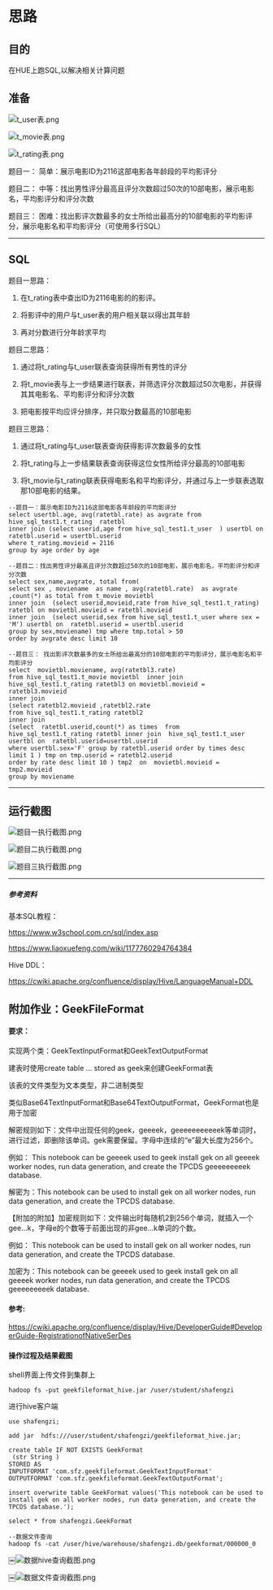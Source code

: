 # 思路


## 目的


在HUE上跑SQL,以解决相关计算问题

## 准备

![t_user表.png](t_user表.png)

![t_movie表.png](t_movie表.png)

![t_rating表.png](t_rating表.png)



题目一： 简单：展示电影ID为2116这部电影各年龄段的平均影评分

题目二： 中等：找出男性评分最高且评分次数超过50次的10部电影，展示电影名，平均影评分和评分次数

题目三： 困难：找出影评次数最多的女士所给出最高分的10部电影的平均影评分，展示电影名和平均影评分（可使用多行SQL）

---

## SQL
题目一思路：

1. 在t_rating表中查出ID为2116电影的的影评。

2. 将影评中的用户与t_user表的用户相关联以得出其年龄

3. 再对分数进行分年龄求平均

题目二思路：

1. 通过将t_rating与t_user联表查询获得所有男性的评分

2. 将t_movie表与上一步结果进行联表，并筛选评分次数超过50次电影，并获得其其电影名、平均影评分和评分次数

3. 把电影按平均应评分排序，并只取分数最高的10部电影

题目三思路：

1.  通过将t_rating与t_user联表查询获得影评次数最多的女性

2.  将t_rating与上一步结果联表查询获得这位女性所给评分最高的10部电影

3.  将t_movie与t_rating联表获得电影名和平均影评分，并通过与上一步联表选取那10部电影的结果。

```$sql
--题目一：展示电影ID为2116这部电影各年龄段的平均影评分
select usertbl.age, avg(ratetbl.rate) as avgrate from hive_sql_test1.t_rating  ratetbl
inner join (select userid,age from hive_sql_test1.t_user  ) usertbl on  ratetbl.userid = usertbl.userid
where t_rating.movieid = 2116
group by age order by age

--题目二：找出男性评分最高且评分次数超过50次的10部电影，展示电影名，平均影评分和评分次数
select sex,name,avgrate, total from(
select sex , moviename  as name , avg(ratetbl.rate)  as avgrate  ,count(*) as total from t_movie movietbl
inner join  (select userid,movieid,rate from hive_sql_test1.t_rating) ratetbl on movietbl.movieid = ratetbl.movieid
inner join  (select userid,sex from hive_sql_test1.t_user where sex = 'M') usertbl on  ratetbl.userid = usertbl.userid
group by sex,moviename) tmp where tmp.total > 50
order by avgrate desc limit 10

--题目三： 找出影评次数最多的女士所给出最高分的10部电影的平均影评分，展示电影名和平均影评分
select  movietbl.moviename, avg(ratetbl3.rate)
from hive_sql_test1.t_movie movietbl  inner join hive_sql_test1.t_rating ratetbl3 on movietbl.movieid = ratetbl3.movieid
inner join
(select ratetbl2.movieid ,ratetbl2.rate
from hive_sql_test1.t_rating ratetbl2
inner join
(select  ratetbl.userid,count(*) as times  from hive_sql_test1.t_rating ratetbl inner join  hive_sql_test1.t_user usertbl on  ratetbl.userid=usertbl.userid
where usertbl.sex='F' group by ratetbl.userid order by times desc  limit 1 ) tmp on tmp.userid = ratetbl2.userid
order by rate desc limit 10 ) tmp2  on  movietbl.movieid = tmp2.movieid
group by moviename
```

---

## 运行截图

![题目一执行截图.png](题目一执行截图.png)

![题目二执行截图.png](题目二执行截图.png)

![题目三执行截图.png](题目三执行截图.png)

---

##### 参考资料

基本SQL教程：

https://www.w3school.com.cn/sql/index.asp

https://www.liaoxuefeng.com/wiki/1177760294764384

Hive DDL：

https://cwiki.apache.org/confluence/display/Hive/LanguageManual+DDL


## 附加作业：GeekFileFormat

#### 要求：

实现两个类：GeekTextInputFormat和GeekTextOutputFormat

建表时使用create table ... stored as geek来创建GeekFormat表

该表的文件类型为文本类型，非二进制类型

类似Base64TextInputFormat和Base64TextOutputFormat，GeekFormat也是用于加密

解密规则如下：文件中出现任何的geek，geeeek，geeeeeeeeeeek等单词时，进行过滤，即删除该单词。gek需要保留。字母中连续的“e”最大长度为256个。

例如：    This notebook can be geeeek used to geek install gek on all geeeek worker nodes, run data generation, and create the TPCDS geeeeeeeeek database.

解密为：This notebook can be used to install gek on all worker nodes, run data generation, and create the TPCDS database.


【附加的附加】加密规则如下：文件输出时每随机2到256个单词，就插入一个gee...k，字母e的个数等于前面出现的非gee...k单词的个数。

例如：    This notebook can be used to install gek on all worker nodes, run data generation, and create the TPCDS database.

加密为：This notebook can be geeeek used to geek install gek on all geeeek worker nodes, run data generation, and create the TPCDS geeeeeeeeek database.

#### 参考:

https://cwiki.apache.org/confluence/display/Hive/DeveloperGuide#DeveloperGuide-RegistrationofNativeSerDes


#### 操作过程及结果截图

shell界面上传文件到集群上

```
hadoop fs -put geekfileformat_hive.jar /user/student/shafengzi
```

进行hive客户端

```
use shafengzi;

add jar  hdfs:///user/student/shafengzi/geekfileformat_hive.jar;

create table IF NOT EXISTS GeekFormat
 (str String ) 
STORED AS  
INPUTFORMAT 'com.sfz.geekfileformat.GeekTextInputFormat' 
OUTPUTFORMAT 'com.sfz.geekfileformat.GeekTextOutputFormat';

insert overwrite table GeekFormat values('This notebook can be used to install gek on all worker nodes, run data generation, and create the TPCDS database.'); 

select * from shafengzi.GeekFormat

--数据文件查询
hadoop fs -cat /user/hive/warehouse/shafengzi.db/geekformat/000000_0

```

￼![数据hive查询截图.png](数据hive查询截图.png)

￼![数据文件查询截图.png](数据文件查询截图.png)

